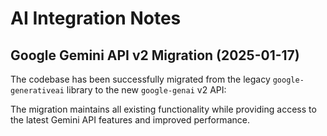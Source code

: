 # AI Integration Notes


## Google Gemini API v2 Migration (2025-01-17)

The codebase has been successfully migrated from the legacy `google-generativeai` library to the new `google-genai` v2 API:

The migration maintains all existing functionality while providing access to the latest Gemini API features and improved performance.
